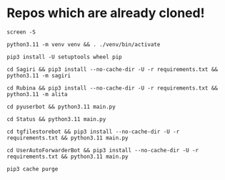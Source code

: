 # Repos which are already cloned!


```
screen -S 
```
```
python3.11 -m venv venv && . ./venv/bin/activate
```
```
pip3 install -U setuptools wheel pip
```
```
cd Sagiri && pip3 install --no-cache-dir -U -r requirements.txt && python3.11 -m sagiri
```
```
cd Rubina && pip3 install --no-cache-dir -U -r requirements.txt && python3.11 -m alita
```
```
cd pyuserbot && python3.11 main.py
```
```
cd Status && python3.11 main.py
```
```
cd tgfilestorebot && pip3 install --no-cache-dir -U -r requirements.txt && python3.11 main.py
```
```
cd UserAutoForwarderBot && pip3 install --no-cache-dir -U -r requirements.txt && python3.11 main.py
```
```
pip3 cache purge
```
